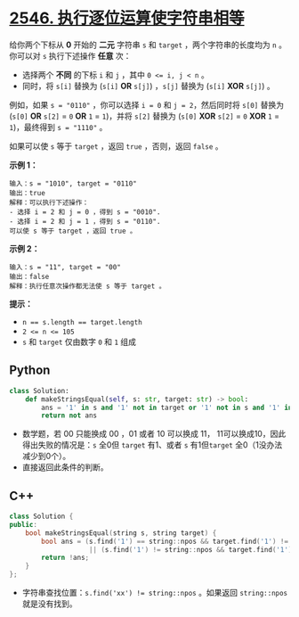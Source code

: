 # [2546. 执行逐位运算使字符串相等](https://leetcode.cn/problems/apply-bitwise-operations-to-make-strings-equal/)

给你两个下标从 **0** 开始的 **二元** 字符串 `s` 和 `target` ，两个字符串的长度均为 `n` 。你可以对 `s` 执行下述操作 **任意** 次：

- 选择两个 **不同** 的下标 `i` 和 `j` ，其中 `0 <= i, j < n` 。
- 同时，将 `s[i]` 替换为 (`s[i]` **OR** `s[j]`) ，`s[j]` 替换为 (`s[i]` **XOR** `s[j]`) 。

例如，如果 `s = "0110"` ，你可以选择 `i = 0` 和 `j = 2`，然后同时将 `s[0]` 替换为 (`s[0]` **OR** `s[2]` = `0` **OR** `1` = `1`)，并将 `s[2]` 替换为 (`s[0]` **XOR** `s[2]` = `0` **XOR** `1` = `1`)，最终得到 `s = "1110"` 。

如果可以使 `s` 等于 `target` ，返回 `true` ，否则，返回 `false` 。

**示例 1：**

```
输入：s = "1010", target = "0110"
输出：true
解释：可以执行下述操作：
- 选择 i = 2 和 j = 0 ，得到 s = "0010".
- 选择 i = 2 和 j = 1 ，得到 s = "0110".
可以使 s 等于 target ，返回 true 。
```

**示例 2：**

```
输入：s = "11", target = "00"
输出：false
解释：执行任意次操作都无法使 s 等于 target 。
```

**提示：**

- `n == s.length == target.length`
- `2 <= n <= 105`
- `s` 和 `target` 仅由数字 `0` 和 `1` 组成



## Python

```python
class Solution:
    def makeStringsEqual(self, s: str, target: str) -> bool:
        ans = '1' in s and '1' not in target or '1' not in s and '1' in target 
        return not ans
```

- 数学题，若 00 只能换成 00 ，01 或者 10 可以换成 11， 11可以换成10，因此得出失败的情况是：`s` 全0但 `target` 有1、或者 `s` 有1但`target` 全0（1没办法减少到0个）。
- 直接返回此条件的判断。

## C++

```cpp
class Solution {
public:
    bool makeStringsEqual(string s, string target) {
        bool ans = (s.find('1') == string::npos && target.find('1') != string::npos)
                    || (s.find('1') != string::npos && target.find('1') == string::npos);
        return !ans;
    }
};
```

- 字符串查找位置：`s.find('xx') != string::npos` 。如果返回 `string::npos` 就是没有找到。